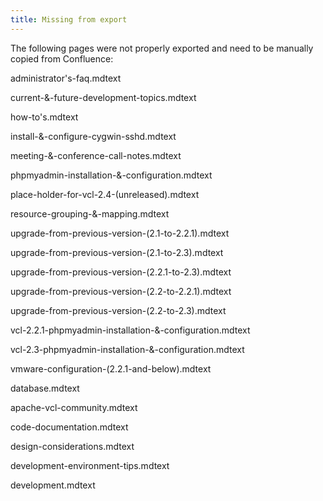 ```yaml
---
title: Missing from export
---
```


The following pages were not properly exported and need to be manually copied from Confluence:

administrator\'s-faq.mdtext

current-&-future-development-topics.mdtext

how-to\'s.mdtext

install-&-configure-cygwin-sshd.mdtext

meeting-&-conference-call-notes.mdtext

phpmyadmin-installation-&-configuration.mdtext

place-holder-for-vcl-2.4-(unreleased).mdtext

resource-grouping-&-mapping.mdtext

upgrade-from-previous-version-(2.1-to-2.2.1).mdtext

upgrade-from-previous-version-(2.1-to-2.3).mdtext

upgrade-from-previous-version-(2.2.1-to-2.3).mdtext

upgrade-from-previous-version-(2.2-to-2.2.1).mdtext

upgrade-from-previous-version-(2.2-to-2.3).mdtext

vcl-2.2.1-phpmyadmin-installation-&-configuration.mdtext

vcl-2.3-phpmyadmin-installation-&-configuration.mdtext

vmware-configuration-(2.2.1-and-below).mdtext

database.mdtext

apache-vcl-community.mdtext

code-documentation.mdtext

design-considerations.mdtext

development-environment-tips.mdtext

development.mdtext